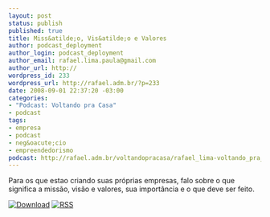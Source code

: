 ```yaml
--- 
layout: post
status: publish
published: true
title: Miss&atilde;o, Vis&atilde;o e Valores
author: podcast_deployment
author_login: podcast_deployment
author_email: rafael.lima.paula@gmail.com
author_url: http://
wordpress_id: 233
wordpress_url: http://rafael.adm.br/?p=233
date: 2008-09-01 22:37:20 -03:00
categories: 
- "Podcast: Voltando pra Casa"
- podcast
tags: 
- empresa
- podcast
- neg&oacute;cio
- empreendedorismo
podcast: http://rafael.adm.br/voltandopracasa/rafael_lima-voltando_pra_casa-0012.mp3
---
```

Para os que estao criando suas pr&oacute;prias empresas, falo sobre o que significa a miss&atilde;o, vis&atilde;o e valores, sua import&acirc;ncia e o que deve ser feito. 

<a class="noborder" href="http://rafael.adm.br/voltandopracasa/rafael_lima-voltando_pra_casa-0012.mp3" title="Download"><img src="http://rafael.adm.br/wp-content/themes/rafael_lima-rockinblue/images/download_green.gif" border="0" alt="Download" /></a> <a class="noborder" href="http://feeds.feedburner.com/rafael_lima_podcast" title="RSS"><img src="http://rafael.adm.br/wp-content/themes/rafael_lima-rockinblue/images/icn-feed-16x16.png" border="0" alt="RSS" /></a>

